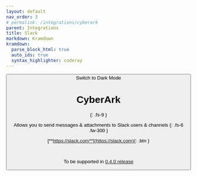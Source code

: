 ```yaml
---
layout: default
nav_order: 3
# permalink: /integrations/cyberark
parent: Integrations
title: Slack
markdown: Kramdown
kramdown:
  parse_block_html: true
  auto_ids: true
  syntax_highlighter: coderay
---
```


<button class="btn js-toggle-dark-mode">Switch to Dark Mode

<script>
const toggleDarkMode = document.querySelector('.js-toggle-dark-mode');

jtd.addEvent(toggleDarkMode, 'click', function(){
  if (jtd.getTheme() === 'dark') {
    jtd.setTheme('light');
    toggleDarkMode.textContent = 'Switch to Dark Mode';
  } else {
    jtd.setTheme('dark');
    toggleDarkMode.textContent = 'Switch to Light Mode';
  }
});
</script>

# CyberArk
{: .fs-9 }

Allows you to send messages & attachments to Slack users & channels
{: .fs-6 .fw-300 }

[**https://slack.com**](https://slack.com){: .btn }


<br>

To be supported in [0.4.0 release](https://github.com/eslam-gomaa/Flexible-Network/milestone/2)